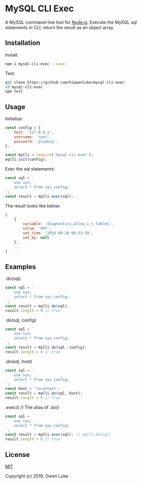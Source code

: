 
# MySQL CLI Exec

A MySQL command-line tool for [Node.js](https://nodejs.org). Execute the MySQL sql statements in CLI, return the result as an object array.



## Installation

Install:
```sh
npm i mysql-cli-exec --save
```

Test:
```sh
git clone https://github.com/hiowenluke/mysql-cli-exec
cd mysql-cli-exec
npm test
```



## Usage

Initialize:
```js
const config = {
    host: '127.0.0.1',
    username: 'root',
    password: 'playboy',
};

const myCli = require('mysql-cli-exec');
myCli.init(config);
```

Exec the sql statements:
```js
const sql = `
    use sys;
    select * from sys_config;
`;
const result = myCli.exec(sql);
```

The result looks like below:
```js
[
    {
        variable: 'diagnostics.allow_i_s_tables',
        value: 'OFF',
        set_time: '2019-09-20 06:53:50',
        set_by: null
    },
    ...
]
```


## Examples

.do(sql)

```js
const sql = `
    use sys;
    select * from sys_config;
`;
const result = myCli.do(sql);
result.length > 0 // true
```

.do(sql, config)
```js
const sql = `
    use sys;
    select * from sys_config;
`;
const result = myCli.do(sql, config);
result.length > 0 // true
```

.do(sql, host)
```js
const sql = `
    use sys;
    select * from sys_config;
`;
const host = 'localhost';
const result = myCli.do(sql, host);
result.length > 0 // true
```

.exec() // The alias of .do()
```js
const sql = `
    use sys;
    select * from sys_config;
`;
const result = myCli.exec(sql); // myCli.do(sql)
result.length > 0 // true
```



## License

[MIT](LICENSE)

Copyright (c) 2019, Owen Luke
